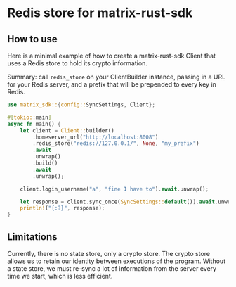 # Redis store for matrix-rust-sdk

## How to use

Here is a minimal example of how to create a matrix-rust-sdk Client that
uses a Redis store to hold its crypto information.

Summary: call `redis_store` on your ClientBuilder instance, passing in a URL for
your Redis server, and a prefix that will be prepended to every key in Redis.

```rust
use matrix_sdk::{config::SyncSettings, Client};

#[tokio::main]
async fn main() {
    let client = Client::builder()
        .homeserver_url("http://localhost:8008")
        .redis_store("redis://127.0.0.1/", None, "my_prefix")
        .await
        .unwrap()
        .build()
        .await
        .unwrap();

    client.login_username("a", "fine I have to").await.unwrap();

    let response = client.sync_once(SyncSettings::default()).await.unwrap();
    println!("{:?}", response);
}
```

## Limitations

Currently, there is no state store, only a crypto store. The crypto store
allows us to retain our identity between executions of the program. Without
a state store, we must re-sync a lot of information from the server every time
we start, which is less efficient.
